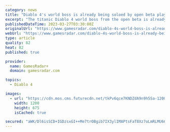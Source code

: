 ```yaml
---
category: news
title: "Diablo 4's world boss is already being soloed by open beta players - on hardcore"
excerpt: "The titanic Diablo 4 world boss from the open beta is already being soloed – and on hardcore to boot. So far, we've seen two players achieve the feat who have posted videos online to prove it. Diablo ..."
publishedDateTime: 2023-03-27T03:30:00Z
originalUrl: "https://www.gamesradar.com/diablo-4s-world-boss-is-already-being-soloed-by-open-beta-players-on-hardcore/"
webUrl: "https://www.gamesradar.com/diablo-4s-world-boss-is-already-being-soloed-by-open-beta-players-on-hardcore/"
type: article
quality: 82
heat: 82
published: true

provider:
  name: GamesRadar+
  domain: gamesradar.com

topics:
  - Diablo 4

images:
  - url: "https://cdn.mos.cms.futurecdn.net/tkPv6qce7KNDZdA9n9h5Sa-1200-80.jpg"
    width: 1200
    height: 675
    isCached: true

secured: "aWK/Dl6isSCD+IGDzsxGI++Me7trOBgib7IX3ylIMAPtsFaT8Xz7oLmRLMU66U2CgSzWehcXk9ACQtekA0zHvRPrCucnqBB5YM1VKgQsnWmvLrHCpNK2vYlfO5jQzUTdJZtt+bu9P4zLusdAFGP5Bg+UHyqeqTdxJGgt+jam+OYZACbhANDmrkE3EdPWlywRL/cb8uwUxAKNw6QVxsoTtVNbaTNxEXQAgn8k4BYqnmuZErWhs167+CdaYrLsnXTK6RnZHH0bTCCPFUfQYdhZULHQmvXY74Ngh08y311QR67Xp8p6t2DRejKwuSAgP3YbKt2D9r/++r/R8EgKgceZ0IN8iaGNx/PCHr2NrwzI5p0=;N5mmbx3/P0loKAdZtF8MYg=="
---
```


